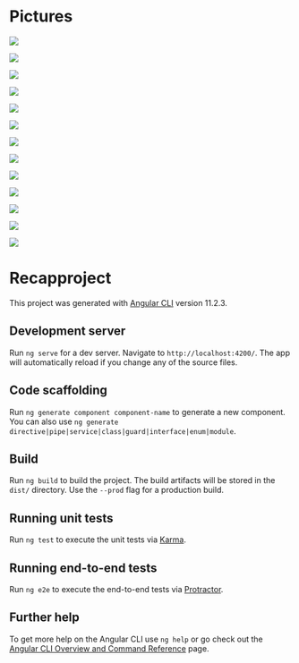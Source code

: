 # Pictures

<img src="https://github.com/Fatih6/ReCapProject-Frontend/blob/main/readme-images/home.png"></img>

<img src="https://github.com/Fatih6/ReCapProject-Frontend/blob/main/readme-images/home1.png"></img>

<img src="https://github.com/Fatih6/ReCapProject-Frontend/blob/main/readme-images/carDetail.png"></img>

<img src="https://github.com/Fatih6/ReCapProject-Frontend/blob/main/readme-images/LoginandRegister.png"></img>

<img src="https://github.com/Fatih6/ReCapProject-Frontend/blob/main/readme-images/Login.png"></img>

<img src="https://github.com/Fatih6/ReCapProject-Frontend/blob/main/readme-images/register.png"></img>

<img src="https://github.com/Fatih6/ReCapProject-Frontend/blob/main/readme-images/profile.png"></img>

<img src="https://github.com/Fatih6/ReCapProject-Frontend/blob/main/readme-images/profile2.png"></img>

<img src="https://github.com/Fatih6/ReCapProject-Frontend/blob/main/readme-images/newpassword.png"></img>


<img src="https://github.com/Fatih6/ReCapProject-Frontend/blob/main/readme-images/kira.png"></img>

<img src="https://github.com/Fatih6/ReCapProject-Frontend/blob/main/readme-images/NoRentDate.png"></img>

<img src="https://github.com/Fatih6/ReCapProject-Frontend/blob/main/readme-images/card.png"></img>

<img src="https://github.com/Fatih6/ReCapProject-Frontend/blob/main/readme-images/findeks.png"></img>

# Recapproject

This project was generated with [Angular CLI](https://github.com/angular/angular-cli) version 11.2.3.

## Development server

Run `ng serve` for a dev server. Navigate to `http://localhost:4200/`. The app will automatically reload if you change any of the source files.

## Code scaffolding

Run `ng generate component component-name` to generate a new component. You can also use `ng generate directive|pipe|service|class|guard|interface|enum|module`.

## Build

Run `ng build` to build the project. The build artifacts will be stored in the `dist/` directory. Use the `--prod` flag for a production build.

## Running unit tests

Run `ng test` to execute the unit tests via [Karma](https://karma-runner.github.io).

## Running end-to-end tests

Run `ng e2e` to execute the end-to-end tests via [Protractor](http://www.protractortest.org/).

## Further help

To get more help on the Angular CLI use `ng help` or go check out the [Angular CLI Overview and Command Reference](https://angular.io/cli) page.
